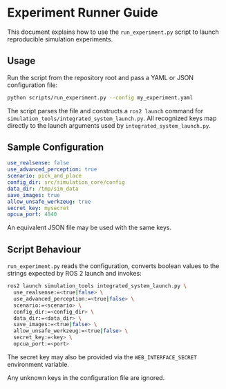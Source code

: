 # Experiment Runner Guide

This document explains how to use the `run_experiment.py` script to launch reproducible simulation experiments.

## Usage

Run the script from the repository root and pass a YAML or JSON configuration file:

```bash
python scripts/run_experiment.py --config my_experiment.yaml
```

The script parses the file and constructs a `ros2 launch` command for `simulation_tools/integrated_system_launch.py`.
All recognized keys map directly to the launch arguments used by `integrated_system_launch.py`.

## Sample Configuration

```yaml
use_realsense: false
use_advanced_perception: true
scenario: pick_and_place
config_dir: src/simulation_core/config
data_dir: /tmp/sim_data
save_images: true
allow_unsafe_werkzeug: true
secret_key: mysecret
opcua_port: 4840
```

An equivalent JSON file may be used with the same keys.

## Script Behaviour

`run_experiment.py` reads the configuration, converts boolean values to the strings expected by ROS 2 launch and invokes:

```bash
ros2 launch simulation_tools integrated_system_launch.py \
  use_realsense:=<true|false> \
  use_advanced_perception:=<true|false> \
  scenario:=<scenario> \
  config_dir:=<config_dir> \
  data_dir:=<data_dir> \
  save_images:=<true|false> \
  allow_unsafe_werkzeug:=<true|false> \
  secret_key:=<key> \
  opcua_port:=<port>
```

The secret key may also be provided via the `WEB_INTERFACE_SECRET`
environment variable.

Any unknown keys in the configuration file are ignored.
